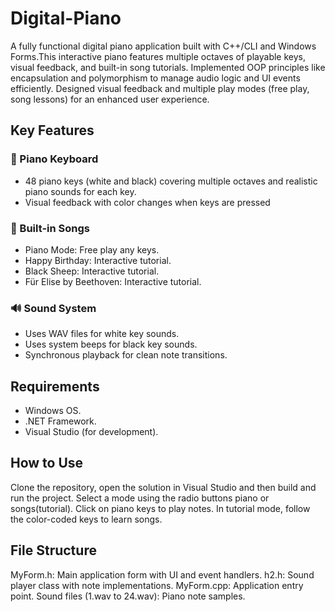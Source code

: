 # Digital-Piano
A fully functional digital piano application built with C++/CLI and Windows Forms.This interactive piano features multiple octaves of playable keys, visual feedback, and built-in song tutorials. Implemented OOP principles like encapsulation and polymorphism to manage audio logic and UI events efficiently. Designed visual feedback and multiple play modes (free play, song lessons) for an enhanced user experience.

## Key Features
### 🎹 Piano Keyboard
- 48 piano keys (white and black) covering multiple octaves and realistic piano sounds for each key. 
- Visual feedback with color changes when keys are pressed

### 🎼 Built-in Songs

- Piano Mode: Free play any keys.
- Happy Birthday: Interactive tutorial.
- Black Sheep: Interactive tutorial.
- Für Elise by Beethoven: Interactive tutorial.

### 🔊 Sound System

- Uses WAV files for white key sounds.
- Uses system beeps for black key sounds.
- Synchronous playback for clean note transitions.

## Requirements
- Windows OS.
- .NET Framework.
- Visual Studio (for development).

## How to Use
Clone the repository, open the solution in Visual Studio and then build and run the project.
Select a mode using the radio buttons piano or songs(tutorial).
Click on piano keys to play notes. In tutorial mode, follow the color-coded keys to learn songs.

## File Structure
MyForm.h: Main application form with UI and event handlers.
h2.h: Sound player class with note implementations.
MyForm.cpp: Application entry point.
Sound files (1.wav to 24.wav): Piano note samples.
